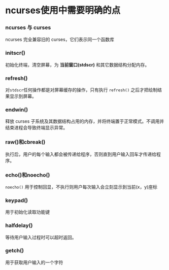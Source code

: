 # ncurses使用中需要明确的点


### ncurses 与 curses

ncurses 完全兼容旧的 curses，它们表示同一个函数库

### initscr()

初始化终端，清空屏幕，为 **当前窗口(stdscr)** 和其它数据结构分配内存。

### refresh()

对`stdscr`任何操作都是对屏幕缓存的操作，只有执行 `refresh()` 之后才把绘制结果显示到屏幕。

### endwin()

释放 curses 子系统及其数据结构占用的内存，并将终端置于正常模式。不调用并结束进程会导致终端显示异常。

### raw()和cbreak()

执行后，用户的每个输入都会被传递给程序，否则直到用户输入回车才传递给程序。

### echo()和noecho()

`noecho()` 用于控制回显，不执行则用户每次输入会立刻显示到当前(x，y)座标

### keypad()

用于初始化读取功能键

### halfdelay()

等待用户输入过程时可以超时返回。

### getch()

用于获取用户输入的一个字符


